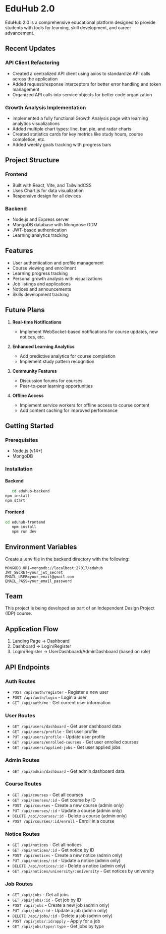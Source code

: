 # EduHub 2.0

EduHub 2.0 is a comprehensive educational platform designed to provide students with tools for learning, skill development, and career advancement.

## Recent Updates

### API Client Refactoring
- Created a centralized API client using axios to standardize API calls across the application
- Added request/response interceptors for better error handling and token management
- Organized API calls into service objects for better code organization

### Growth Analysis Implementation
- Implemented a fully functional Growth Analysis page with learning analytics visualizations
- Added multiple chart types: line, bar, pie, and radar charts
- Created statistics cards for key metrics like study hours, course completion, etc.
- Added weekly goals tracking with progress bars

## Project Structure

### Frontend
- Built with React, Vite, and TailwindCSS
- Uses Chart.js for data visualization
- Responsive design for all devices

### Backend
- Node.js and Express server
- MongoDB database with Mongoose ODM
- JWT-based authentication
- Learning analytics tracking

## Features

- User authentication and profile management
- Course viewing and enrollment
- Learning progress tracking
- Personal growth analysis with visualizations
- Job listings and applications
- Notices and announcements
- Skills development tracking

## Future Plans

1. **Real-time Notifications**
   - Implement WebSocket-based notifications for course updates, new notices, etc.

2. **Enhanced Learning Analytics**
   - Add predictive analytics for course completion
   - Implement study pattern recognition

3. **Community Features**
   - Discussion forums for courses
   - Peer-to-peer learning opportunities

4. **Offline Access**
   - Implement service workers for offline access to course content
   - Add content caching for improved performance

## Getting Started

### Prerequisites
- Node.js (v14+)
- MongoDB

### Installation

#### Backend
```bash
   cd eduhub-backend
npm install
npm start
   ```

#### Frontend
```bash
cd eduhub-frontend
   npm install
   npm run dev
   ```

## Environment Variables
Create a .env file in the backend directory with the following:

   ```
MONGODB_URI=mongodb://localhost:27017/eduhub
JWT_SECRET=your_jwt_secret
EMAIL_USER=your_email@gmail.com
EMAIL_PASS=your_email_password
   ```

## Team

This project is being developed as part of an Independent Design Project (IDP) course.

## Application Flow

1. Landing Page → Dashboard
2. Dashboard → Login/Register
3. Login/Register → UserDashboard/AdminDashboard (based on role)

## API Endpoints

### Auth Routes
- `POST /api/auth/register` - Register a new user
- `POST /api/auth/login` - Login a user
- `GET /api/auth/me` - Get current user information

### User Routes
- `GET /api/users/dashboard` - Get user dashboard data
- `GET /api/users/profile` - Get user profile
- `PUT /api/users/profile` - Update user profile
- `GET /api/users/enrolled-courses` - Get user enrolled courses
- `GET /api/users/applied-jobs` - Get user applied jobs

### Admin Routes
- `GET /api/admin/dashboard` - Get admin dashboard data

### Course Routes
- `GET /api/courses` - Get all courses
- `GET /api/courses/:id` - Get course by ID
- `POST /api/courses` - Create a new course (admin only)
- `PUT /api/courses/:id` - Update a course (admin only)
- `DELETE /api/courses/:id` - Delete a course (admin only)
- `POST /api/courses/:id/enroll` - Enroll in a course

### Notice Routes
- `GET /api/notices` - Get all notices
- `GET /api/notices/:id` - Get notice by ID
- `POST /api/notices` - Create a new notice (admin only)
- `PUT /api/notices/:id` - Update a notice (admin only)
- `DELETE /api/notices/:id` - Delete a notice (admin only)
- `GET /api/notices/university/:university` - Get notices by university

### Job Routes
- `GET /api/jobs` - Get all jobs
- `GET /api/jobs/:id` - Get job by ID
- `POST /api/jobs` - Create a new job (admin only)
- `PUT /api/jobs/:id` - Update a job (admin only)
- `DELETE /api/jobs/:id` - Delete a job (admin only)
- `POST /api/jobs/:id/apply` - Apply for a job
- `GET /api/jobs/type/:type` - Get jobs by type


 
